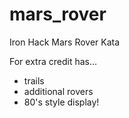 # mars_rover
Iron Hack Mars Rover Kata

For extra credit has...
- trails
- additional rovers
- 80's style display!
